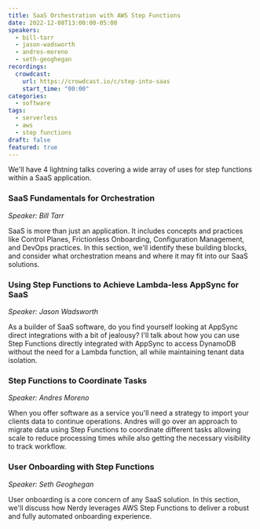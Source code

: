 ```yaml
---
title: SaaS Orchestration with AWS Step Functions
date: 2022-12-08T13:00:00-05:00
speakers:
  - bill-tarr
  - jason-wadsworth
  - andres-moreno
  - seth-geoghegan
recordings:
  crowdcast:
    url: https://crowdcast.io/c/step-into-saas
    start_time: "00:00"
categories:
  - software
tags:
  - serverless
  - aws
  - step functions
draft: false
featured: true
---
```


We'll have 4 lightning talks covering a wide array of uses for step functions within a SaaS application.

### SaaS Fundamentals for Orchestration
*Speaker: Bill Tarr*

SaaS is more than just an application. It includes concepts and practices like Control Planes, Frictionless Onboarding, Configuration Management, and DevOps practices. In this section, we'll identify these building blocks, and consider what orchestration means and where it may fit into our SaaS solutions.

### Using Step Functions to Achieve Lambda-less AppSync for SaaS
*Speaker: Jason Wadsworth*

As a builder of SaaS software, do you find yourself looking at AppSync direct integrations with a bit of jealousy? I'll talk about how you can use Step Functions directly integrated with AppSync to access DynamoDB without the need for a Lambda function, all while maintaining tenant data isolation.

### Step Functions to Coordinate Tasks
*Speaker: Andres Moreno*

When you offer software as a service you'll need a strategy to import your clients data to continue operations. Andres will go over an approach to migrate data using Step Functions to coordinate different tasks allowing scale to reduce processing times while also getting the necessary visibility to track workflow.

### User Onboarding with Step Functions
*Speaker: Seth Geoghegan*

User onboarding is a core concern of any SaaS solution.  In this section, we'll discuss how Nerdy leverages AWS Step Functions to deliver a robust and fully automated onboarding experience.